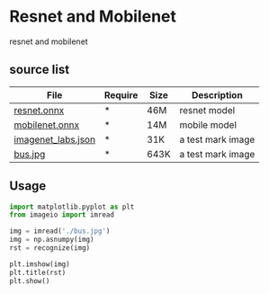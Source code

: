 # Resnet and Mobilenet
resnet and mobilenet

## source list
| File | Require | Size | Description |
| --- | --- | --- | --- |
| [resnet.onnx](https://download.s21i.faiusr.com/18840315/0/2/ABUIABAAGAAgvKepjQYoyeLLwQE?f=resnet18v1-7.onnx&v=1638552509) | * | 46M | resnet model |
| [mobilenet.onnx](https://download.s21i.faiusr.com/18840315/0/2/ABUIABAAGAAgmqapjQYoyP-WhgE?f=mobilenetv2-7.onnx&v=1638552347) | * | 14M | mobile model |
| [imagenet_labs.json](https://download.s21i.faiusr.com/18840315/0/2/ABUIABAAGAAg86WpjQYouKCznQY?f=imagenet_labs.json&v=1638552307) | * | 31K | a test mark image |
| [bus.jpg](http://18840315.s21d-18.faiusrd.com/0/2/ABUIABACGAAg8aWpjQYonaujrAIwggU49QI.jpg?f=bus.jpg&v=1638552305) | * | 643K | a test mark image |

## Usage
```python
import matplotlib.pyplot as plt
from imageio import imread

img = imread('./bus.jpg')
img = np.asnumpy(img)
rst = recognize(img)

plt.imshow(img)
plt.title(rst)
plt.show()
```